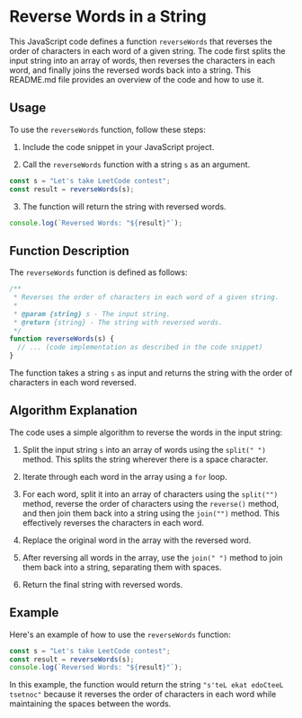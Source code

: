 # Reverse Words in a String

This JavaScript code defines a function `reverseWords` that reverses the order of characters in each word of a given string. The code first splits the input string into an array of words, then reverses the characters in each word, and finally joins the reversed words back into a string. This README.md file provides an overview of the code and how to use it.

## Usage

To use the `reverseWords` function, follow these steps:

1. Include the code snippet in your JavaScript project.

2. Call the `reverseWords` function with a string `s` as an argument.

```javascript
const s = "Let's take LeetCode contest";
const result = reverseWords(s);
```

3. The function will return the string with reversed words.

```javascript
console.log(`Reversed Words: "${result}"`);
```

## Function Description

The `reverseWords` function is defined as follows:

```javascript
/**
 * Reverses the order of characters in each word of a given string.
 *
 * @param {string} s - The input string.
 * @return {string} - The string with reversed words.
 */
function reverseWords(s) {
  // ... (code implementation as described in the code snippet)
}
```

The function takes a string `s` as input and returns the string with the order of characters in each word reversed.

## Algorithm Explanation

The code uses a simple algorithm to reverse the words in the input string:

1. Split the input string `s` into an array of words using the `split(" ")` method. This splits the string wherever there is a space character.

2. Iterate through each word in the array using a `for` loop.

3. For each word, split it into an array of characters using the `split("")` method, reverse the order of characters using the `reverse()` method, and then join them back into a string using the `join("")` method. This effectively reverses the characters in each word.

4. Replace the original word in the array with the reversed word.

5. After reversing all words in the array, use the `join(" ")` method to join them back into a string, separating them with spaces.

6. Return the final string with reversed words.

## Example

Here's an example of how to use the `reverseWords` function:

```javascript
const s = "Let's take LeetCode contest";
const result = reverseWords(s);
console.log(`Reversed Words: "${result}"`);
```

In this example, the function would return the string `"s'teL ekat edoCteeL tsetnoc"` because it reverses the order of characters in each word while maintaining the spaces between the words.
